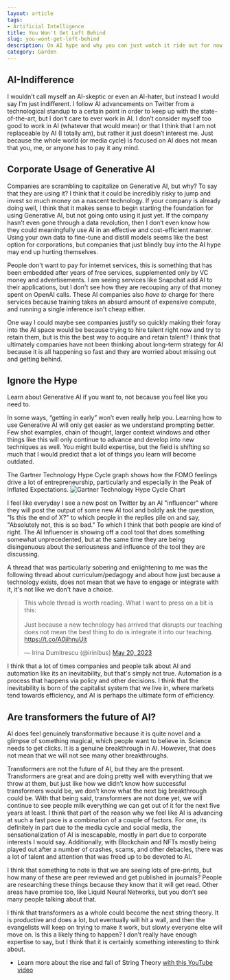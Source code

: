 ```yaml
---
layout: article
tags:
- Artificial Intelligence
title: You Won't Get Left Behind
slug: you-wont-get-left-behind
description: On AI hype and why you can just watch it ride out for now.
category: Garden
---
```


## AI-Indifference
I wouldn’t call myself an AI-skeptic or even an AI-hater, but instead I would say I’m just indifferent. I follow AI advancements on Twitter from a technological standup to a certain point in order to keep up with the state-of-the-art, but I don’t care to ever work in AI. I don’t consider myself too good to work in AI (whatever that would mean) or that I think that I am not replaceable by AI (I totally am), but rather it just doesn’t interest me. Just because the whole world (or media cycle) is focused on AI does not mean that you, me, or anyone has to pay it any mind. 

## Corporate Usage of Generative AI
Companies are scrambling to capitalize on Generative AI, but why? To say that they are using it? I think that it could be incredibly risky to jump and invest so much money on a nascent technology. If your company is already doing well, I think that it makes sense to begin starting the foundation for using Generative AI, but not going onto using it just yet. If the company hasn’t even gone through a data revolution, then I don’t even know how they could meaningfully use AI in an effective and cost-efficient manner. Using your own data to fine-tune and distill models seems like the best option for corporations, but companies that just blindly buy into the AI hype may end up hurting themselves.

People don't want to pay for internet services, this is something that has been embedded after years of free services, supplemented only by VC money and advertisements. I am seeing services like Snapchat add AI to their applications, but I don't see how they are recouping any of that money spent on OpenAI calls. These AI companies also _have to_ charge for there services because training takes an absurd amount of expensive compute, and running a single inference isn't cheap either.

One way I could maybe see companies justify so quickly making their foray into the AI space would be because trying to hire talent right now and try to retain them, but is this the best way to acquire and retain talent? I think that ultimately companies have not been thinking about long-term strategy for AI because it is all happening so fast and they are worried about missing out and getting behind.

## Ignore the Hype
Learn about Generative AI if you want to, not because you feel like you need to. 

In some ways, “getting in early” won’t even really help you. Learning how to use Generative AI will only get easier as we understand prompting better. Few shot examples, chain of thought, larger context windows and other things like this will only continue to advance and develop into new techniques as well. You might build expertise, but the field is shifting so much that I would predict that a lot of things you learn will become outdated.

The Gartner Technology Hype Cycle graph shows how the FOMO feelings drive a lot of entrepreneurship, particularly and especially in the Peak of Inflated Expectations. 
![Gartner Technology Hype Cycle Chart](https://upload.wikimedia.org/wikipedia/commons/b/bf/Hype-Cycle-General.png)

I feel like everyday I see a new post on Twitter by an AI "influencer" where they will post the output of some new AI tool and boldly ask the question, "Is this the end of X?" to which people in the replies pile on and say, "Absolutely not, this is so bad." To which I think that both people are kind of right. The AI Influencer is showing off a cool tool that does something somewhat unprecedented, but at the same time they are being disingenuous about the seriousness and influence of the tool they are discussing. 

A thread that was particularly sobering and enlightening to me was the following thread about curriculum/pedagogy and about how just because a technology exists, does not mean that we have to engage or integrate with it, it's not like we don't have a choice.

<blockquote class="twitter-tweet"><p lang="en" dir="ltr">This whole thread is worth reading. What I want to press on a bit is this: <br><br>Just because a new technology has arrived that disrupts our teaching does not mean the best thing to do is integrate it into our teaching. <a href="https://t.co/A0jihnuUjt">https://t.co/A0jihnuUjt</a></p>&mdash; Irina Dumitrescu (@irinibus) <a href="https://twitter.com/irinibus/status/1659970200903589890?ref_src=twsrc%5Etfw">May 20, 2023</a></blockquote> <script async src="https://platform.twitter.com/widgets.js" charset="utf-8"></script>

I think that a lot of times companies and people talk about AI and automation like its an inevitability, but that's simply not true. Automation is a process that happens via policy and other decisions. I think that the inevitability is born of the capitalist system that we live in, where markets tend towards efficiency, and AI is perhaps the ultimate form of efficiency.

## Are transformers the future of AI?
AI does feel genuinely transformative because it is quite novel and a glimpse of something magical, which people want to believe in. Science needs to get clicks. It is a genuine breakthrough in AI. However, that does not mean that we will not see many other breakthroughs. 

Transformers are not the future of AI, but they are the present. Transformers are great and are doing pretty well with everything that we throw at them, but just like how we didn’t know how successful transformers would be, we don’t know what the next big breakthrough could be. With that being said, transformers are not done yet, we will continue to see people milk everything we can get out of it for the next five years at least. I think that part of the reason why we feel like AI is advancing at such a fast pace is a combination of a couple of factors. For one, its definitely in part due to the media cycle and social media, the sensationalization of AI is inescapable, mostly in part due to corporate interests I would say. Additionally, with Blockchain and NFTs mostly being played out after a number of crashes, scams, and other debacles, there was a lot of talent and attention that was freed up to be devoted to AI.

I think that something to note is that we are seeing lots of pre-prints, but how many of these are peer reviewed and get published in journals? People are researching these things because they know that it will get read. Other areas have promise too, like Liquid Neural Networks, but you don't see many people talking about that.

I think that transformers as a whole could become the next string theory. It is productive and does a lot, but eventually will hit a wall, and then the evangelists will keep on trying to make it work, but slowly everyone else will move on. Is this a likely thing to happen? I don’t really have enough expertise to say, but I think that it is certainly something interesting to think about. 
* Learn more about the rise and fall of String Theory [with this YouTube video](https://www.youtube.com/watch?v=kya_LXa_y1E)